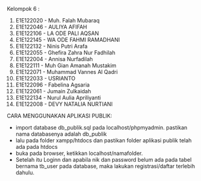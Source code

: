 Kelompok 6 :
1. E1E122020 - Muh. Falah Mubaraq
2. E1E122046 - AULIYA AFIFAH
3. E1E122106 - LA ODE PALI AQSAN
4. E1E122145 - WA ODE FAHMI RAMADHANI
5. E1E122132 - Ninis Putri Arafa
6. E1E122055 - Ghefira Zahra Nur Fadhilah
7. E1E122004 - Annisa Nurfadilah
8. E1E122111 - Muh Gian Amanah Mustakim
9. E1E122071 - Muhammad Vannes Al Qadri
10. E1E122033 - USRIANTO
11. E1E122096  - Fabelina Agsaria
12. E1E122061 - Jumain Zulkaidah
13. E1E122134 - Nurul Aulia Apriliyanti
14. E1E122008 - DEVY NATALIA NURTIANI

CARA MENGGUNAKAN APLIKASI PUBLIK:
- import database db_publik.sql pada localhost/phpmyadmin. pastikan nama databasenya adalah db_publik
- lalu pada folder xampp/htdocs dan pastikan folder aplikasi publik telah ada pada htdocs
- buka pada browser, ketikkan localhost/namafolder.
- Setelah itu Loginn dan apabila nik dan password belum ada pada tabel bernama tb_user pada database, maka lakukan registrasi/daftar terlebih dahulu.
  
